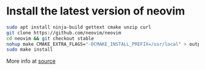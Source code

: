 # Install the latest version of neovim

```bash
sudo apt install ninja-build gettext cmake unzip curl
git clone https://github.com/neovim/neovim
cd neovim && git checkout stable
nohup make CMAKE_EXTRA_FLAGS="-DCMAKE_INSTALL_PREFIX=/usr/local" > output.log 2>&1 &
sudo make install
```

More info at [source](https://forums.raspberrypi.com/viewtopic.php?t=367119)
